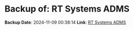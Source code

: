 # Backup of: RT Systems ADMS

**Backup Date**: 2024-11-09 00:38:14
**Link**: [RT Systems ADMS](https://przemienniki.net/export/adms.csv)
